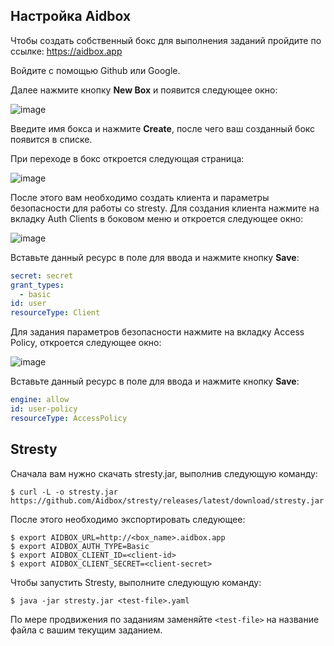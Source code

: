 ## Настройка Aidbox

Чтобы создать собственный бокс для выполнения заданий пройдите по ссылке: https://aidbox.app

Войдите с помощью Github или Google.

Далее нажмите кнопку **New Box** и появится следующее окно:

![image](https://user-images.githubusercontent.com/18242717/66373087-72bcc300-e9b0-11e9-8aa4-efcdb59f3ec5.png)

Введите имя бокса и нажмите **Create**, после чего ваш созданный бокс появится в списке.

При переходе в бокс откроется следующая страница:

![image](https://user-images.githubusercontent.com/18242717/66373453-5a997380-e9b1-11e9-9d81-fe6f5d1f27d4.png)

После этого вам необходимо создать клиента и параметры безопасности для работы со stresty. Для создания клиента нажмите на вкладку Auth Clients в боковом меню и откроется следующее окно:

![image](https://user-images.githubusercontent.com/18242717/66373730-fcb95b80-e9b1-11e9-8ec4-8401c82a3766.png)

Вставьте данный ресурс в поле для ввода и нажмите кнопку **Save**:
```yaml
secret: secret
grant_types:
  - basic
id: user
resourceType: Client
```
Для задания параметров безопасности нажмите на вкладку Access Policy, откроется следующее окно:

![image](https://user-images.githubusercontent.com/18242717/66374057-cf20e200-e9b2-11e9-9d8a-e39b0c89251f.png)

Вставьте данный ресурс в поле для ввода и нажмите кнопку **Save**:
```yaml
engine: allow
id: user-policy
resourceType: AccessPolicy
```
## Stresty

Сначала вам нужно скачать stresty.jar, выполнив следующую команду:
```
$ curl -L -o stresty.jar https://github.com/Aidbox/stresty/releases/latest/download/stresty.jar
```
После этого необходимо экспортировать следующее:
```
$ export AIDBOX_URL=http://<box_name>.aidbox.app 
$ export AIDBOX_AUTH_TYPE=Basic
$ export AIDBOX_CLIENT_ID=<client-id>
$ export AIDBOX_CLIENT_SECRET=<client-secret>
```
Чтобы запустить Stresty, выполните следующую команду: 
```
$ java -jar stresty.jar <test-file>.yaml
```
По мере продвижения по заданиям заменяйте ```<test-file>``` на название файла с вашим текущим заданием.

